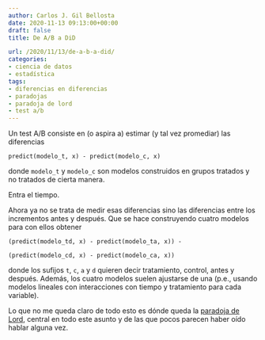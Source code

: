 ```yaml
---
author: Carlos J. Gil Bellosta
date: 2020-11-13 09:13:00+00:00
draft: false
title: De A/B a DiD

url: /2020/11/13/de-a-b-a-did/
categories:
- ciencia de datos
- estadística
tags:
- diferencias en diferencias
- paradojas
- paradoja de lord
- test a/b
---
```


Un test A/B consiste en (o aspira a) estimar (y tal vez promediar) las diferencias

`predict(modelo_t, x) - predict(modelo_c, x)`

donde `modelo_t` y `modelo_c` son modelos construidos en grupos tratados y no tratados de cierta manera.

Entra el tiempo.

Ahora ya no se trata de medir esas diferencias sino las diferencias entre los incrementos antes y después. Que se hace construyendo cuatro modelos para con ellos obtener

`(predict(modelo_td, x) - predict(modelo_ta, x)) - `

`(predict(modelo_cd, x) - predict(modelo_ca, x))`

donde los sufijos `t`, `c`, `a` y `d` quieren decir tratamiento, control, antes y después. Además, los cuatro modelos suelen ajustarse de una (p.e., usando modelos lineales con interacciones con tiempo y tratamiento para cada variable).

Lo que no me queda claro de todo esto es dónde queda la [paradoja de Lord](https://www.datanalytics.com/2013/09/09/la-paradoja-de-lord/), central en todo este asunto y de las que pocos parecen haber oído hablar alguna vez.
